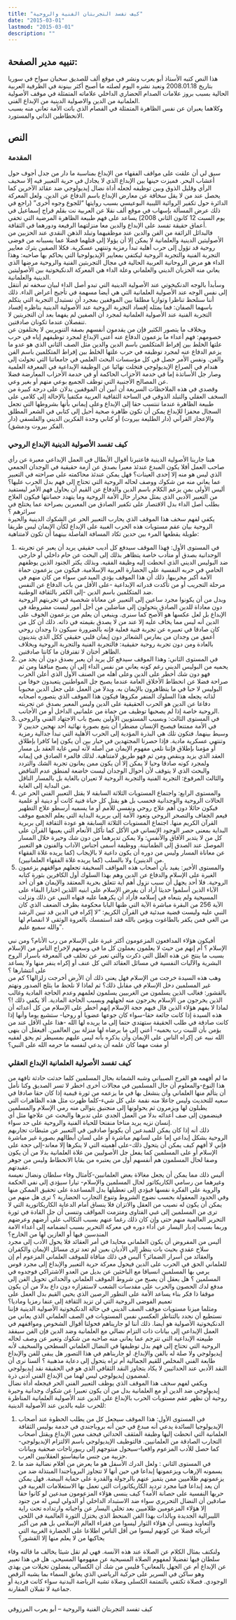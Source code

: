 ```yaml
---
title: "كيف تفسد التجربتان الفنية والروحية"
date: "2015-03-01"
lastmod: "2015-03-01"
description: ""
---
```

## تنبيه مدير الصفحة:

هذا النص كتبه الأستاذ أبو يعرب ونشر في موقع ألف للصديق سحبان سواح في سوريا بتاريخ 2008.01.18 ونعيد نشره اليوم لصلته ما أصبح أكثر بينونة في الظرفية العربية الحالية بسبب بروز علامات الصدام الحضاري الداخلي علاماته المتمثلة في موقف الأصولية العلمانية من الدين والاصولية الدينية من الإبداع الفني.  
وكلاهما يعبران عن نفس الظاهرة المتمثلة في الفصام الذي باتت الأمة تعاني منه بسبب الانحطاطين الذاتي والمستورد.

## النص

### المقدمة

سبق لي أن علقت على مواقف الفقهاء من الإبداع بمناسبة ما دار من جدل أجوف حول أعشاب البحر. فميزت حينها بين الإبداع الذي لا يجادل في حرية التعبير فيه إلا سخيف الرأي وقليل الذوق وبين توظيفه لجعله أداة نضال إيديولوجي ضد عقائد الآخرين كما يحصل عند من لا يقل سخافة عن معارض الإبداع باسم الدفاع عن الدين. ولعل المعركة الدائرة حول تكفير الروائية الليبية البوعيسي بسبب روايتها “للجوع وجوه أخرى” (راجع في ذلك عرض المسألة بإسهاب في موقع ألف نقلا عن العربية نت بقلم فراج إسماعيل في يوم السبت 12 كانون الثاني 2008) يساعد على فهم طبيعة الظاهرة المرضية التي تخفي أعماق حقيقة تفسد على الإبداع والدين معا منزلتهما الرفيعة ودورهما في الثقافة.  
فالبدائل الزائفة من الفن والدين عند موظفيهما وتبلد الذهن النقدي عند الحزبين من الأصوليتين الدينية والعلمانية لا يمكن إلا أن يؤولا إلى قتلهما فضلا عما يسببانه من فوضى روحية قد تؤول إلى حرب أهلية تبدأ رمزية وتنتهي عسكرية. فكلا الصفين يترك معايير التجربة الفنية والتجربة الروحية ليكتفي بمعايير الإيديولوجيا التي يحاكم بها صاحبه: وهذا الداء هو مرض الروحانية العربية الحالية في مجال التجربتين الفنية والروحية مرضها الذي يعاني منه الحزبان الديني والعلماني وعلة الداء هي المعركة الدنكيخوتية بين الأصوليتين الدينية والعلمانية.  
وسأبدأ بالوجه الدنكيخوتي عند الأصولية الدينية التي تبدو أصل الداء لبيان سخفه ثم أنتقل إلى نفس الوجه عند الأصولية العلمانية التي هي أيضا مسهمة في تأجيج أعراض الداء. ذلك أننا سنلحظ تناظرا وتوازيا مطلقا بين الموقفين بمجرد أن نستبدل التجربة التي يتكلم باسهما الصفان: فما يمثله إفساد التجربة الروحية عند الأصولية الدينية يناظره إفساد التجربة الفنية عند الأصولية العلمانية لمجرد أن الصفين لم يفهما بعد أن التجربتين لا تنفصلان عندما تكونان صادقتين.  
وبخلاف ما يتصور الكثير فإن من يقدمون أنفسهم بصفة التنويريين لا يختلفون عن خصومهم: فهم أعداء ما يزعمون الدفاع عنه أعني الإبداع لمجرد توظيفهم إياه في حرب علتها الخلط بين إفراط المتكلمين باسم الدين والدين مثل الصف الثاني الذي هو عدو ما يزعم الدفاع عنه لمجرد توظيفه في حرب علتها الخلط بين إفراط المتكلمين باسم الفن والفن. ونفس الأمر حصل في كل مؤسسات البحث العلمي في جامعاتنا التي تحولت إلى هندام في الصراع الإيديولوجي فتخلت نهائيا عن الوظيفة الإبداعية في المعرفة العلمية وصار جل الأساتذة إما في خدمة الأحزاب الحاكمة أو في خدمة الأحزاب المعارضة فضلا عن المصالح الأجنبية التي توظف الجميع بوعي منهم أو بغير وعي.  
وقصدي في هذه الملاحظات السريعة أن أبين أن الموقفين يدلان على درجة كبيرة من السخف العقلي والتبلد الذوقي في الساحة الثقافية العربية مكتفيا بالإحالة إلى كلامي على طبيعة الظاهرة عندما تنتسب حقا إلى الإبداع وعلى إيماني بأنها بشروطها التي تجعل السجال محفزا للإبداع يمكن أن تكون ظاهرة صحية أحيل إلى كتابي في الشعر المطلق والإعجاز القرآني (دار الطليعة بيروت) أو كتابي وحدة الفكرين الديني والفلسفي (دار الفكر بيروت ودمشق).

### كيف تفسد الأصولية الدينية الإبداع الروحي

هبنا جارينا الأصولية الدينية فاعتبرنا أقوال الأبطال في العمل الإبداعي معبرة عن رأي صاحب العمل أفلا يكون المبدع عندئذ معبرا بصدق عن أزمة حقيقية في الوجدان الجمعي الذي ليس هو منه إلا إحدى العينات؟ فهل يمكن عندئذ محاكمته على صراحته في التعبير عما يعاني منه من شكوك ووصف لحاله الروحية التي تحتاج إلى فهم بدل الحرب عليها؟ أليس الأولى بمن يزعم الكلام باسم الدين والدفاع عن القيم أن يحاول فهم الأمر ليستفيد من التعبير الأدبي الذي يمثل محرار حال الأمة الروحية وما يتهدد حصانتها فيكون العلاج بطلب أصل الداء بدل الاقتصار على تكفير الصادق من المعبرين بصراحة عما يختلج في سرائرهم ؟  
يكفي لفهم سخف هذا الموقف الذي يحارب التعبير الحر عن الشكوك الدينية والحيرة الروحية بيان عقم مستويات هذه الحرب الغبية على الإبداع لكأن الإيمان ليس طريقا طويلة يقطعها المرء بين حدين تكاد المسافة الفاصلة بينهما أن تكون لامتناهية:

1. في المستوى الأول: فهذا الموقف سيدفع كل أديب حقيقي يريد أن يعبر عن تجربته الوجدانية بصدق أو متأدب خاصة يتظاهر بذلك إلى البحث عن حام داخلي أو خارجي ضد البوليس الديني الذي انحطت إليه وظيفة الفقيه. وبذلك يكثر الجنود الذين يوظفهم الحامي في حربه النفسية على الحضارة العربية الإسلامية. فيكون من يزعمون حماة الأمة أكبر مخربيها. ذلك أن هذا الموقف يؤدي المبدعين سواء من كان منهم في مرحلة التجريب أو من تأكدت قدراته الإبداعية -على الأقل من باب الدفاع عن النفس ضد المتكلمين باسم الدين -إلى الكفر بالثقافة الوطنية.  
   وبدل من أن يكونوا مجرد ساعين إلى التعبير عن معاناة شخصية في تجربتهم الروحية دون معاداة للدين الصادق يتحولون إلى مناضلين من أجل أمور ليست مشروطة في الإبداع بل لعل عكسها هو الأصح كما سنرى. وينبغي أن يعلم من يزعمون الخوف على الدين أنه ليس مما يخاف عليه إلا عند من لا يصدق بقيمته في ذاته. ذلك أن كل من كان صادقا في تعبيره عن تجربة فنية فعلية فإنه بالضرورة سيكون ذا وجدان روحي أعمق من وجدان من يمارس الشعائر دون إيمان قلبي حقيقي ككل الذي يتدينون بالعادة ومن دون تجربة روحية حقيقية: فالتجربة الفنية والتجربة الروحية وبخلاف الظاهر أختان لا تفترقان ما كانتا صادقتين.
2. في المستوى الثاني: وهذا الموقف سيدفع كل يريد أن يعبر بصدق دون أن يجد من يحميه من البوليس الديني رغم كونه يعاني من نفس الداء إلى أن يصبح منافقا ومن ثم فهو دون شك أخطر على الدين وعلى أهله من الصنف الأول الذي أعلن الحرب صراحة فضلا عن انحطاط الأخلاق العامة عندما يصبح جل المواطنين يتعبدون خوفا من البوليس لا حبا في ما يتظاهرون بالإيمان به. وبدلا من العمل على جعل الدين محبوبا لذاته يجعله هذا السلوك المنفر مكروها فيكون هذا الموقف الذي يتصوره أصحابه دفاعا عن الدين هو الحرب الحقيقية على الدين وليس المعبر بصدق عن تجربته الروحية خاصة إذا لم يصحبها توظيف من حماة من علمانيي الداخل أو من الأجانب.
3. في المستوى الثالث: وبسبب المستويين الأولين يصبح باب الاجتهاد الفني والروحي في الأمة ممتنعا فيصبح الإنسان مضطرا أن يتبع بصورة نهائية أحد نهجين حديين لا وسيط بينهما. فتكون تلك هي البذرة المؤدية إلى الحرب الأهلية التي تبدأ جدالية رمزية وتنتهي عسكرية مادية. فإذا حصرنا المجتهدين في خيار بين أن يكون إما كافرا بإطلاق أو مؤمنا بإطلاق فإننا نلغي مفهوم الإيمان من أصله لأنه ليس غاية العقد بل مسار العقد الذي يزيد وينقص ومن ثم فهو طريق لامتناهية. لذلك فالمرء الصادق في إيمانه ولمجرد كونه صادقا وحيا لا يمكن إلا أن يكون ممن يعانون تجربة الشك والتردد والبحث الذي لا يتوقف لأن أحوال الوجدان ليست خاضعة لمنطق عدم التناقض والثالث المرفوع: التجربة الفنية والتجربة الروحية لا تعيران بالغاية بل بالمسار الناقل من البداية إلى الغاية.
4. والمستوى الرابع: واجتماع المستويات الثلاثة السابقة لا يقتل التعبير الفني الحر عن الحالات الروحية والوجدانية فحسب بل هو يقتل كل حياة فنية كانت أو دينية أو علمية فيكون حائلا دون أهم علاج روحي ونفسي للأمم أو ما يسميه أرسطو علاج التطهير فيعم الجفاف والتصحر الروحي وتعود الأمة إلى بربرية البداية التي يعلم الجميع موقف القرآن الكريم منها. اجتماع المستويات الثلاثة السابقة هو عودة الثقافة إلى بربرية البداية بمعنى حصر الوجود الإنساني في الأكل كما تأكل الأنعام التي يعيبها القرآن على كل من لا يتدبر الآفاق والأنفس: ولا يمكن تدبرهما من دون شك وحيرة خلال المسار الموصل عند الصدق إلى الطمأنينة. ووظيفة أسمى أجناس الآداب والفنون هو التعبير عن معاناة المسار وليس من دوره أن يكون داعية لا بالإيجاب (كما يريده غلاة الفقهاء من الدينين) ولا بالسلب (كما يريده غلاة الفقهاء العلمانيين).
5. والمستوى الأخير: يفيد بأن أصحاب هذه المواقف السخيفة تجعلهم مواقفهم يزعمون الغيرة على الإسلام والدفاع عن الدين وهم بهذا السلوك أول الكافرين بثورة كتابه الروحية. فلا أحد يجهل أن سبب نزول أهم آية تتعلق بحرية المعتقد والإيمان هو أن أحد الآباء الذين أسلموا حديثا أراد أن يفرض الإسلام على ابنيه اللذين اختارا البقاء على المسيحية ولم يتبعاه في إسلامه فأراد أن يكرهما عليه فنهاه النبي عن ذلك ونزلت الآية 256 من البقرة مباشرة الآية التي ظنها البابا محكومة بظرف الضعف الذي كان النبي عليه وليست قضية مبدئية في القرآن الكريم: “لا إكراه في الدين قد تبين الرشد من الغي فمن يكفر بالطاغوت ويؤمن بالله فقد استمسك بالعروة الوثقى لا انفصام لها والله سميع عليم”.

أفيكون هؤلاء المدافعون المزعومون أكثر غيرة على الإسلام من رب الأنام؟ ومن نبي الإسلام ؟ أم إنهم من حيث لا يعلمون يعملون كل ما في وسعهم لإخراج الناس من الإسلام بسبب ما ينتج عن هذه العلل التي ذكرت والتي تعبر عن تخلف في المعرفة بأسرار الروح البشرية والآليات النفسية في مسائل العقائد التي كل عنف أو إكراه ينفر منها ولا يساعد على انتشارها ؟  
وهب هذه السيدة خرجت من الإسلام فهل يعني ذلك أن الأرض أخرجت زلزالها؟ كم من غير المسلمين دخل الإسلام في مقابل ذلك؟ ثم لماذا لا نلحظ ما يثلج الصدور ونهتم بالقشور: فغالب الذين يسلمون من الغربيين يسلمون لعلمهم وعدم الحاجة المادية وغالب الذين يخرجون من الإسلام يخرجون منه لجهلهم وبسبب الحاجة المادية. ألا يكفي ذلك !؟  
لماذا لا يفهم هؤلاء الذين قال فيهم حجة الإسلام إنهم أخطر على الإسلام من كل أعدائه أن هذه السيدة إذا كانت جائعة حقا-سواء كان جوعها عضويا أو روحيا- ستشبع يوما وأنها إذا كانت صادقة في طلب الحقيقة ستهتدي حتما إلى ما يريده لها الله -هذا على الأقل عند من يؤمن بأن للبيت رب يحميه- أعني إلى ما يرضاه لها منزلة بين العالمين. أفيعقل أن ينهى الله نبيه عن إكراه الناس على الإيمان وأن يذكره بأنه ليس عليهم بمسيطر ثم يحق لفقيه أو مفت مهما كان علمه أن يدعي لنفسه ما حرمه الله على النبي؟

### كيف تفسد الأصولية العلمانية الإبداع العقلي

ما لم أفهمه هو الفرح الصبياني وشبه الشماتة بحال المسلمين كلما حدثت حادثة تافهة من هذا النوع-والمعلوم أن حال المسلمين في مجالات أخرى اخطر لا تسر الصديق وكنا نأمل أن يتألم منها العلماني وأن ينشغل بها في ما يزعمه من ثورة قيمية إذا كان حقا صادقا في سعيه للتحديث وليس جاعلا منه نقمة على كل شيء-كلما ظهرت مثل هذه الظاهرات التي يطبلون لها ويزمرون ثم يحولونها إلى منجنيق يتوالى منه رمي الإسلام والمسلمين فينضمون إلى صف أعدائه بدلا من العمل الجدي على تدبرها والبحث عن علاجها مثل أي إنسان نزيه يريد مناخا منفتحا للحياة الفنية والروحية على حد سواء.  
ذلك أنه إذا كان يمكن للمبدعين أن يكونوا صادقين في التعبير عن مثبطات تجاربهم الروحية بشكل إبداعي إما على لسانهم مباشرة أو على لسان أبطالهم بصورة غير مباشرة فإني لا أفهم كيف يمكن أن يتحول ذلك-على أهميته التي لا ينكرها إلا معاند-إلى حجة على الإسلام أو على المسلمين كما يفعل جل الأصوليين من غلاة العلمانية بدلا من أن يكون وصفا لحال المسلمون هم أنفسهم أول من يعتبره من بقايا الانحطاط وليس من جوهر عقيدتهم.  
أليس ذلك مما يمكن أن يجعل مغالاة بعض العلمانيين-كأمثال وفاء سلطان ونضال نعيسة وغيرهما من رسامي الكاريكاتور لحال المسلمين والإسلام- تيارا سيؤدي إلى نفي الحكمة والروية على الفكرة نفسها فيؤدي إلى تعطيلها بدل المساعدة على تحقيق الممكن منها وفي الحدود المعقولة بحسب نضوج الشروط وتنوع التجارب الحضارية ؟ ترى هل منهم من يمكن أن يكون له نصيب من العقل والاتزان فلا ينساق أمام الدعاية الكاريكاتورية التي لا ترى من المسلمين إلى غبي الفتاوى ومتزمت المواقف وتنسى أن جل القادة في ثورة التحرير العالمية منهم حتى وإن كان ذلك رغما عنهم بسبب التكالب على أرضهم وعرضهم وربما بسبب إدبار اليسار عن أداء دوره في معركة التحرير بسبب انضمامه إلى أعداء الامة المندسين فيها أو الغازين لها من الخارج؟  
أليس من المفروض أن يكون العلماني محايدا في أمر العقائد فلا يحول الأدب إلى مجرد سلاح عقدي بحيث بات ينظر إلى الأديان بعين لم تعد ترى مسائل الإيمان والكفران والعقائد من أسرار الضمائر؟ أليس في ذلك منافاة للموقف العلماني المزعوم أم إن للعلماني الحق في الحرب على الدين فيحول معركة حرية التعبير والإبداع إلى مجرد قوس يرمي بها المسلمين انسياقا مع الباحثين عن بديل من العدو الاشتراكي فوجدوه في المسلمين ؟ هل يعقل أن يصبح من شروط الموقف العلماني والحداثي تحويل الفن إلى مدفع لدك الحصون والحرب على مقدسات الشعب لاستفزازه دون داع بدلا من أن يكون موقفا ذا فكر بناء يساعد الأمة على التطور الرصين الذي يحيي القيم بدل العمل على تعميم الفوضى الروحية التي لن تزيد الثقافة إلى عنفا رمزيا وماديا؟  
ومثلما ميزنا مستويات موقف الصف الديني في حالة الدنكيخوتية الأصولية الدينية فإننا نستطيع أن نحدد بالتناظر العكسي نفس المستويات في الصف العلماني الذي يعاني من الدنكيخوتية الأصولية هو أيضا. ذلك أننا لو جاريناهم فحولنا أقوال الشخوص ومواقفهم في العمل الإبداعي إلى بيانات ذات التزام نضالي مع العلمانية وضد الدين فإن الفن سيفقد طبيعته الإبداعية التي تترجم عما يعاني منه صاحبه من شكوك وتعبر عن وصف لحاله الروحية التي تحتاج إلى فهم بدل توظيفها في النضال العلماني السطحي والسخيف لأنه إيديولوجي ولا صلة له بالفن والإبداع. لو جاريناهم في هذا التصور هل يبقى للفن والإبداع طابعة الفني المخلص للقيم الجمالية أم تراه يتحول إلى دعاية مذهبية ؟ ألسنا نرى أن النقد الأدبي عند الحداثيين لا يكاد يتجاوز النقد الثقافي الذي هو في الحقيقة نقد إيديولوجي لمضمون إيديولوجي ليس لهما من الإبداع الفني أدنى ذرة.  
ويكفي لفهم سخف هذا الموقف الذي يوظف التعبير الفني الحر فيجعله أداة نضال إيديولوجي ضد الدين أو مع العلمانية بدل من أن يكون تعبيرا عن شكوك وجدانية وحيرة روحية أن نظهر عقم مستويات الحرب بالإبداع على الدين عند الأصولية العلمانية المناظرة للحرب عليه بالدين عند الأصولية الدينية:

1. في المستوى الأول: هذا الموقف سيجعل كل من يطلب الحظوة عند أصحاب الإيديولوجيا السائدة يدعي أنه مبدع في حين أنه بروباجندي في خدمة بوليس الثقافة العلمانية التي انحطت إليها وظيفة المثقف الحداثي فيجف معين الإبداع ويقتل أصحاب التجارب الصادقة من العلمانيين. فالتوظيف الإيديولوجي باسم الالتزام الإيديولوجي-كما حصل للأدب المزعوم واقعيا-سيحول منتوجهم إلى ريبورتاجات صحفية وبيانات حزبية من جنس مانيفاستو العقلانيين العرب.
2. في المستوى الثاني : ولعل الدرك الأسفل هو ما يعرض من أفلام نضالية ضد ما يسمونه الإرهاب ويزعمونها إبداعا في حين أنها لا تتجاوز البروباجندا المبتذلة ضد من يزعمونهم ظلاميين ممن يتميز عنهم بالرجولة والقدرة على حماية البيضة. فهل يمكن أن يعد إبداعا فنيا مجرد ترديد الكاريكاتورات التي تعمل بها الاستعلامات الغربية في حربها النفسية على حصانة الأمة؟ كيف ينسى هؤلاء المزعومون مبدعين لو كانوا حقا صادقين أن النضال التحريري سواء ضد الاستبداد الداخلي أو الدولي ليس له من جنود إلا هؤلاء المزعومين ظلاميين بعد تخلي اليسار عن واجباته وارتداده تحت راية الليبرالية الجديدة وبالذات بهذا الفن المنحط الذي يختزل الثورة العالمية في اللحي والتعاويذ وينسى أن هؤلاء الثوار ليسوا من فقراء العالم الإسلامي بل هم من أكبر أثريائه فضلا عن كونهم ليسوا من أقل الناس اطلاعا على الحضارة الغربية التي يحاكيها من لا يعلم منها إلا القشور؟

ولنكتف بمثال الكلام عن الصلاة عند هذه الآنسة. فهي لم تقل شيئا يخالف ما قالته وفاء سلطان فيها تفضيلا لمفهوم الصلاة المسيحية عن مفهومها المسيحي. هل في هذا تعبير عن الإبداع أم عن الجهل بالمعاني؟ فليس من شك أن الكسالى يفضلون تخيلات من يهذي وهو ساكن في السرير على حركية الرياضي الذي يعانق السماء بما يشبه الرقص الوجودي. فصلاة تكتفي بالتمتمة الكسلى وصلاة تشبه الرياضة البدنية سواء كانت فردية أو جماعية لا تقبلان المقارنة.

---

كيف تفسد التجربتان الفنية والروحية – أبو يعرب المرزوقي

###